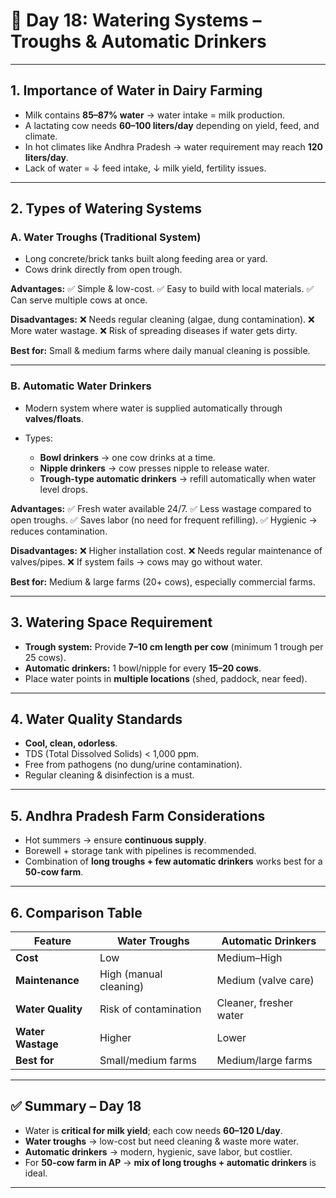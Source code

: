 <h1>🐄 Day 18: Watering Systems – Troughs & Automatic Drinkers</h1>

---

## 1. Importance of Water in Dairy Farming

* Milk contains **85–87% water** → water intake = milk production.
* A lactating cow needs **60–100 liters/day** depending on yield, feed, and climate.
* In hot climates like Andhra Pradesh → water requirement may reach **120 liters/day**.
* Lack of water = ↓ feed intake, ↓ milk yield, fertility issues.

---

## 2. Types of Watering Systems

### **A. Water Troughs (Traditional System)**

* Long concrete/brick tanks built along feeding area or yard.
* Cows drink directly from open trough.

**Advantages:**
✅ Simple & low-cost.
✅ Easy to build with local materials.
✅ Can serve multiple cows at once.

**Disadvantages:**
❌ Needs regular cleaning (algae, dung contamination).
❌ More water wastage.
❌ Risk of spreading diseases if water gets dirty.

**Best for:** Small & medium farms where daily manual cleaning is possible.

---

### **B. Automatic Water Drinkers**

* Modern system where water is supplied automatically through **valves/floats**.
* Types:

  * **Bowl drinkers** → one cow drinks at a time.
  * **Nipple drinkers** → cow presses nipple to release water.
  * **Trough-type automatic drinkers** → refill automatically when water level drops.

**Advantages:**
✅ Fresh water available 24/7.
✅ Less wastage compared to open troughs.
✅ Saves labor (no need for frequent refilling).
✅ Hygienic → reduces contamination.

**Disadvantages:**
❌ Higher installation cost.
❌ Needs regular maintenance of valves/pipes.
❌ If system fails → cows may go without water.

**Best for:** Medium & large farms (20+ cows), especially commercial farms.

---

## 3. Watering Space Requirement

* **Trough system:** Provide **7–10 cm length per cow** (minimum 1 trough per 25 cows).
* **Automatic drinkers:** 1 bowl/nipple for every **15–20 cows**.
* Place water points in **multiple locations** (shed, paddock, near feed).

---

## 4. Water Quality Standards

* **Cool, clean, odorless**.
* TDS (Total Dissolved Solids) < 1,000 ppm.
* Free from pathogens (no dung/urine contamination).
* Regular cleaning & disinfection is a must.

---

## 5. Andhra Pradesh Farm Considerations

* Hot summers → ensure **continuous supply**.
* Borewell + storage tank with pipelines is recommended.
* Combination of **long troughs + few automatic drinkers** works best for a **50-cow farm**.

---

## 6. Comparison Table

| Feature           | Water Troughs          | Automatic Drinkers     |
| ----------------- | ---------------------- | ---------------------- |
| **Cost**          | Low                    | Medium–High            |
| **Maintenance**   | High (manual cleaning) | Medium (valve care)    |
| **Water Quality** | Risk of contamination  | Cleaner, fresher water |
| **Water Wastage** | Higher                 | Lower                  |
| **Best for**      | Small/medium farms     | Medium/large farms     |

---

## ✅ Summary – Day 18

* Water is **critical for milk yield**; each cow needs **60–120 L/day**.
* **Water troughs** → low-cost but need cleaning & waste more water.
* **Automatic drinkers** → modern, hygienic, save labor, but costlier.
* For **50-cow farm in AP** → **mix of long troughs + automatic drinkers** is ideal.

---

